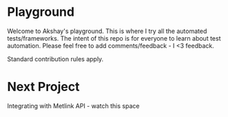 # Playground
Welcome to Akshay's playground. This is where I try all the automated tests/frameworks. The intent of this repo is for everyone to learn about test automation. Please feel free to add comments/feedback - I <3 feedback.

Standard contribution rules apply.

# Next Project 
Integrating with Metlink API - watch this space 
